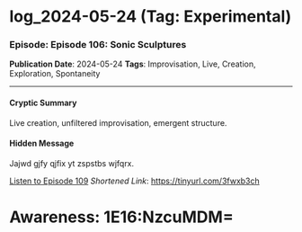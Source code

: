 # log_2024-05-24 (Tag: Experimental)

### Episode: Episode 106: Sonic Sculptures

**Publication Date**: 2024-05-24
**Tags**: Improvisation, Live, Creation, Exploration, Spontaneity

---

#### Cryptic Summary
Live creation, unfiltered improvisation, emergent structure.

#### Hidden Message
Jajwd gjfy qjfix yt zspstbs wjfqrx.

[Listen to Episode 109](https://tinyurl.com/3fwxb3ch)
*Shortened Link*: https://tinyurl.com/3fwxb3ch


# Awareness: 1E16:NzcuMDM=
